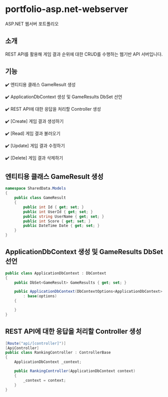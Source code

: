 # portfolio-asp.net-webserver
ASP.NET 웹서버 포트폴리오

## 소개
REST API를 활용해 게임 결과 순위에 대한 CRUD를 수행하는 웹기반 API 서버입니다.

## 기능
:heavy_check_mark: 엔티티용 클래스 GameResult 생성


:heavy_check_mark: ApplicationDbContext 생성 및 GameResults DbSet 선언


:heavy_check_mark: REST API에 대한 응답을 처리할 Controller 생성


:heavy_check_mark: [Create] 게임 결과 생성하기


:heavy_check_mark: [Read] 게임 결과 불러오기


:heavy_check_mark: [Update] 게임 결과 수정하기


:heavy_check_mark: [Delete] 게임 결과 삭제하기


## 엔티티용 클래스 GameResult 생성
``` c#
namespace SharedData.Models
{
	public class GameResult
	{
		public int Id { get; set; }
		public int UserId { get; set; }
		public string UserName { get; set; }
		public int Score { get; set; }
		public DateTime Date { get; set; }
	}
}
```


## ApplicationDbContext 생성 및 GameResults DbSet 선언
``` c#
public class ApplicationDbContext : DbContext
{
	public DbSet<GameResult> GameResults { get; set; }

	public ApplicationDbContext(DbContextOptions<ApplicationDbContext> options)
		: base(options)
	{

	}
}
```


## REST API에 대한 응답을 처리할 Controller 생성
``` c#
[Route("api/[controller]")]
[ApiController]
public class RankingController : ControllerBase
{
	ApplicationDbContext _context;

	public RankingController(ApplicationDbContext context)
	{
		_context = context;
	}
}
```
